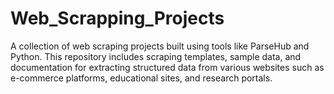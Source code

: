 # Web_Scrapping_Projects
A collection of web scraping projects built using tools like ParseHub and Python. This repository includes scraping templates, sample data, and documentation for extracting structured data from various websites such as e-commerce platforms, educational sites, and research portals.
